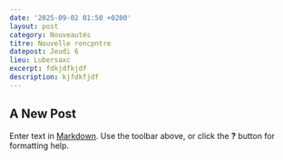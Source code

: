 ```yaml
---
date: '2025-09-02 01:50 +0200'
layout: post
category: Nouveautés
titre: Nouvelle rencpntre
datepost: Jeudi 6
lieu: Lubersaxc
excerpt: fdkjdfkjdf
description: kjfdkfjdf
---
```

## A New Post

Enter text in [Markdown](http://daringfireball.net/projects/markdown/). Use the toolbar above, or click the **?** button for formatting help.
